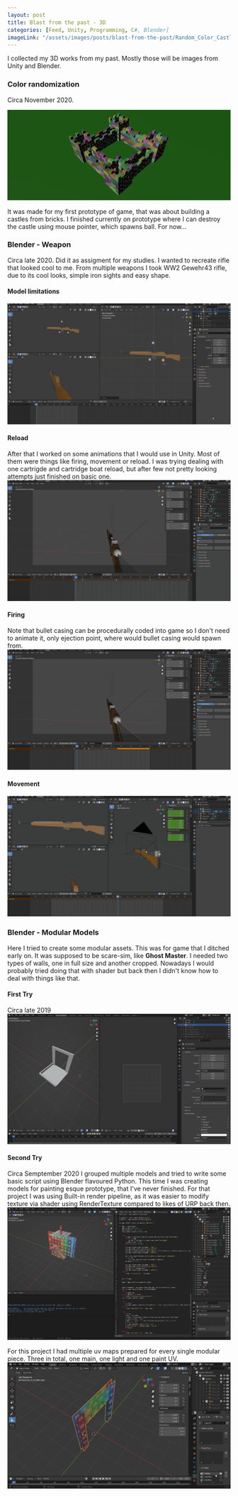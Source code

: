 ```yaml
---
layout: post
title: Blast from the past - 3D
categories: [Feed, Unity, Programming, C#, Blender]
imageLink: "/assets/images/posts/blast-from-the-past/Random_Color_Castle.gif"
---
```

I collected my 3D works from my past. Mostly those will be images from Unity and Blender.

### Color randomization
Circa November 2020. 

![](/assets/images/posts/blast-from-the-past/Random_Color_Castle.gif)

It was made for my first prototype of game, that was about building a castles from bricks. I finished currently on prototype where I can destroy the castle using mouse pointer, which spawns ball. For now... 

### Blender - Weapon
Circa late 2020. Did it as assigment for my studies. I wanted to recreate rifle that looked cool to me. From multiple weapons I took WW2 Gewehr43 rifle, due to its cool looks, simple iron sights and easy shape.
#### Model limitations 
![](/assets/images/posts/blast-from-the-past/animation1.gif)

#### Reload
After that I worked on some animations that I would use in Unity. Most of them were things like firing, movement or reload. I was trying dealing with one cartrigde and cartridge boat reload, but after few not pretty looking attempts just finished on basic one.
![](/assets/images/posts/blast-from-the-past/animation4.gif)

#### Firing
Note that bullet casing can be procedurally coded into game so I don't need to animate it, only ejection point, where would bullet casing would spawn from.
![](/assets/images/posts/blast-from-the-past/animation2.gif)
#### Movement
![](/assets/images/posts/blast-from-the-past/animation3.gif)


### Blender - Modular Models
Here I tried to create some modular assets. This was for game that I ditched early on. It was supposed to be scare-sim, like **Ghost Master**. I needed two types of walls, one in full size and another cropped. Nowadays I would probably tried doing that with shader but back then I didn't know how to deal with things like that.
#### First Try
Circa late 2019
![](/assets/images/posts/blast-from-the-past/blender-bfp2019.PNG)

#### Second Try
Circa Semptember 2020
I grouped multiple models and tried to write some basic script using Blender flavoured Python. This time I was creating models for painting esque prototype, that I've never finished. For that project I was using Built-in render pipeline, as it was easier to modify texture via shader using RenderTexture compared to likes of URP back then.
![](/assets/images/posts/blast-from-the-past/blender-bfp2020.PNG)

For this project I had multiple uv maps prepared for every single modular piece. Three in total, one main, one light and one paint UV.
![](/assets/images/posts/blast-from-the-past/multiple-uv-maps.gif)